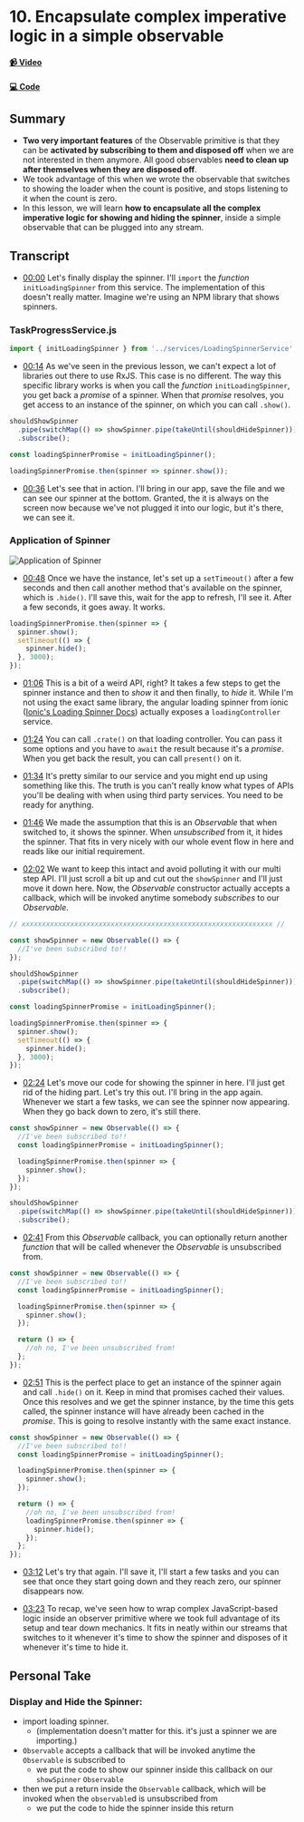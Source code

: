 # 10. Encapsulate complex imperative logic in a simple observable

#### [📹 Video](https://egghead.io/lessons/rxjs-encapsulate-complex-imperative-logic-in-a-simple-observable)

#### [💻 Code](https://github.com/rarmatei/egghead-thinking-reactively/blob/lesson10/src/lesson-code/TaskProgressService.js)

## Summary

- **Two very important features** of the Observable primitive is that they can be **activated by subscribing to them and disposed off** when we are not interested in them anymore. All good observables **need to clean up after themselves when they are disposed off**.
- We took advantage of this when we wrote the observable that switches to showing the loader when the count is positive, and stops listening to it when the count is zero.
- In this lesson, we will learn **how to encapsulate all the complex imperative logic for showing and hiding the spinner**, inside a simple observable that can be plugged into any stream.

## Transcript

- [00:00](https://egghead.io/lessons/rxjs-encapsulate-complex-imperative-logic-in-a-simple-observable#t=0) Let's finally display the spinner. I'll `import` the _function_ `initLoadingSpinner` from this service. The implementation of this doesn't really matter. Imagine we're using an NPM library that shows spinners.

### TaskProgressService.js

```js
import { initLoadingSpinner } from '../services/LoadingSpinnerService';
```

- [00:14](https://egghead.io/lessons/rxjs-encapsulate-complex-imperative-logic-in-a-simple-observable#t=14) As we've seen in the previous lesson, we can't expect a lot of libraries out there to use RxJS. This case is no different. The way this specific library works is when you call the _function_ `initLoadingSpinner`, you get back a _promise_ of a spinner. When that _promise_ resolves, you get access to an instance of the spinner, on which you can call `.show()`.

```js
shouldShowSpinner
  .pipe(switchMap(() => showSpinner.pipe(takeUntil(shouldHideSpinner))))
  .subscribe();

const loadingSpinnerPromise = initLoadingSpinner();

loadingSpinnerPromise.then(spinner => spinner.show());
```

- [00:36](https://egghead.io/lessons/rxjs-encapsulate-complex-imperative-logic-in-a-simple-observable#t=36) Let's see that in action. I'll bring in our app, save the file and we can see our spinner at the bottom. Granted, the it is always on the screen now because we've not plugged it into our logic, but it's there, we can see it.

### Application of Spinner

![Application of Spinner](https://res.cloudinary.com/dg3gyk0gu/image/upload/v1585168505/transcript-images/egghead-encapsulate-complex-imperative-logic-in-a-simple-observable-application-of-spinner.jpg)

- [00:48](https://egghead.io/lessons/rxjs-encapsulate-complex-imperative-logic-in-a-simple-observable#t=48) Once we have the instance, let's set up a `setTimeout()` after a few seconds and then call another method that's available on the spinner, which is `.hide()`. I'll save this, wait for the app to refresh, I'll see it. After a few seconds, it goes away. It works.

```js
loadingSpinnerPromise.then(spinner => {
  spinner.show();
  setTimeout(() => {
    spinner.hide();
  }, 3000);
});
```

- [01:06](https://egghead.io/lessons/rxjs-encapsulate-complex-imperative-logic-in-a-simple-observable#t=66) This is a bit of a weird API, right? It takes a few steps to get the spinner instance and then to _show_ it and then finally, to _hide_ it. While I'm not using the exact same library, the angular loading spinner from ionic ([Ionic's Loading Spinner Docs](https://ionicframework.com/docs/api/loading)) actually exposes a `loadingController` service.

- [01:24](https://egghead.io/lessons/rxjs-encapsulate-complex-imperative-logic-in-a-simple-observable#t=84) You can call `.crate()` on that loading controller. You can pass it some options and you have to `await` the result because it's a _promise_. When you get back the result, you can call `present()` on it.

- [01:34](https://egghead.io/lessons/rxjs-encapsulate-complex-imperative-logic-in-a-simple-observable#t=94) It's pretty similar to our service and you might end up using something like this. The truth is you can't really know what types of APIs you'll be dealing with when using third party services. You need to be ready for anything.

- [01:46](https://egghead.io/lessons/rxjs-encapsulate-complex-imperative-logic-in-a-simple-observable#t=106) We made the assumption that this is an _Observable_ that when switched to, it shows the spinner. When _unsubscribed_ from it, it hides the spinner. That fits in very nicely with our whole event flow in here and reads like our initial requirement.

- [02:02](https://egghead.io/lessons/rxjs-encapsulate-complex-imperative-logic-in-a-simple-observable#t=122) We want to keep this intact and avoid polluting it with our multi step API. I'll just scroll a bit up and cut out the `showSpinner` and I'll just move it down here. Now, the _Observable_ constructor actually accepts a callback, which will be invoked anytime somebody _subscribes_ to our _Observable_.

```js
// xxxxxxxxxxxxxxxxxxxxxxxxxxxxxxxxxxxxxxxxxxxxxxxxxxxxxxxxxxxxxx //

const showSpinner = new Observable(() => {
  //I've been subscribed to!!
});

shouldShowSpinner
  .pipe(switchMap(() => showSpinner.pipe(takeUntil(shouldHideSpinner))))
  .subscribe();

const loadingSpinnerPromise = initLoadingSpinner();

loadingSpinnerPromise.then(spinner => {
  spinner.show();
  setTimeout(() => {
    spinner.hide();
  }, 3000);
});
```

- [02:24](https://egghead.io/lessons/rxjs-encapsulate-complex-imperative-logic-in-a-simple-observable#t=144) Let's move our code for showing the spinner in here. I'll just get rid of the hiding part. Let's try this out. I'll bring in the app again. Whenever we start a few tasks, we can see the spinner now appearing. When they go back down to zero, it's still there.

```js
const showSpinner = new Observable(() => {
  //I've been subscribed to!!
  const loadingSpinnerPromise = initLoadingSpinner();

  loadingSpinnerPromise.then(spinner => {
    spinner.show();
  });
});

shouldShowSpinner
  .pipe(switchMap(() => showSpinner.pipe(takeUntil(shouldHideSpinner))))
  .subscribe();
```

- [02:41](https://egghead.io/lessons/rxjs-encapsulate-complex-imperative-logic-in-a-simple-observable#t=161) From this _Observable_ callback, you can optionally return another _function_ that will be called whenever the _Observable_ is unsubscribed from.

```js
const showSpinner = new Observable(() => {
  //I've been subscribed to!!
  const loadingSpinnerPromise = initLoadingSpinner();

  loadingSpinnerPromise.then(spinner => {
    spinner.show();
  });

  return () => {
    //oh no, I've been unsubscribed from!
  };
});
```

- [02:51](https://egghead.io/lessons/rxjs-encapsulate-complex-imperative-logic-in-a-simple-observable#t=171) This is the perfect place to get an instance of the spinner again and call `.hide()` on it. Keep in mind that promises cached their values. Once this resolves and we get the spinner instance, by the time this gets called, the spinner instance will have already been cached in the _promise_. This is going to resolve instantly with the same exact instance.

```js
const showSpinner = new Observable(() => {
  //I've been subscribed to!!
  const loadingSpinnerPromise = initLoadingSpinner();

  loadingSpinnerPromise.then(spinner => {
    spinner.show();
  });

  return () => {
    //oh no, I've been unsubscribed from!
    loadingSpinnerPromise.then(spinner => {
      spinner.hide();
    });
  };
});
```

- [03:12](https://egghead.io/lessons/rxjs-encapsulate-complex-imperative-logic-in-a-simple-observable#t=192) Let's try that again. I'll save it, I'll start a few tasks and you can see that once they start going down and they reach zero, our spinner disappears now.

- [03:23](https://egghead.io/lessons/rxjs-encapsulate-complex-imperative-logic-in-a-simple-observable#t=203) To recap, we've seen how to wrap complex JavaScript-based logic inside an observer primitive where we took full advantage of its setup and tear down mechanics. It fits in neatly within our streams that switches to it whenever it's time to show the spinner and disposes of it whenever it's time to hide it.

## Personal Take

### Display and Hide the Spinner:

- import loading spinner.
  - (implementation doesn't matter for this. it's just a spinner we are importing.)
- `Observable` accepts a callback that will be invoked anytime the `Observable` is subscribed to
  - we put the code to show our spinner inside this callback on our `showSpinner` `Observable`
- then we put a return inside the `Observable` callback, which will be invoked when the `observable`d is unsubscribed from
  - we put the code to hide the spinner inside this return
